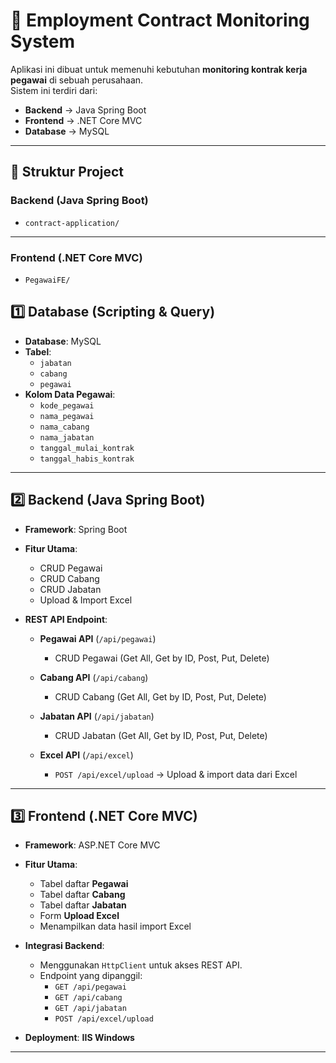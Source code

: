 # 📌 Employment Contract Monitoring System

Aplikasi ini dibuat untuk memenuhi kebutuhan **monitoring kontrak kerja pegawai** di sebuah perusahaan.  
Sistem ini terdiri dari:
- **Backend** → Java Spring Boot
- **Frontend** → .NET Core MVC
- **Database** → MySQL

---

## 📂 Struktur Project

### Backend (Java Spring Boot)
- `contract-application/`

---

### Frontend (.NET Core MVC)
- `PegawaiFE/`

## 1️⃣ Database (Scripting & Query)

- **Database**: MySQL
- **Tabel**:
  - `jabatan`
  - `cabang`
  - `pegawai`
- **Kolom Data Pegawai**:
  - `kode_pegawai`
  - `nama_pegawai`
  - `nama_cabang`
  - `nama_jabatan`
  - `tanggal_mulai_kontrak`
  - `tanggal_habis_kontrak`

---

## 2️⃣ Backend (Java Spring Boot)

- **Framework**: Spring Boot
- **Fitur Utama**:
  - CRUD Pegawai
  - CRUD Cabang
  - CRUD Jabatan
  - Upload & Import Excel

- **REST API Endpoint**:
  - **Pegawai API** (`/api/pegawai`)
    - CRUD Pegawai (Get All, Get by ID, Post, Put, Delete)

  - **Cabang API** (`/api/cabang`)
    - CRUD Cabang (Get All, Get by ID, Post, Put, Delete)

  - **Jabatan API** (`/api/jabatan`)
    - CRUD Jabatan (Get All, Get by ID, Post, Put, Delete)

  - **Excel API** (`/api/excel`)
    - `POST /api/excel/upload` → Upload & import data dari Excel

---

## 3️⃣ Frontend (.NET Core MVC)

- **Framework**: ASP.NET Core MVC
- **Fitur Utama**:
  - Tabel daftar **Pegawai**
  - Tabel daftar **Cabang**
  - Tabel daftar **Jabatan**
  - Form **Upload Excel**
  - Menampilkan data hasil import Excel

- **Integrasi Backend**:
  - Menggunakan `HttpClient` untuk akses REST API.
  - Endpoint yang dipanggil:
    - `GET /api/pegawai`
    - `GET /api/cabang`
    - `GET /api/jabatan`
    - `POST /api/excel/upload`

- **Deployment**:
  **IIS Windows** 

---